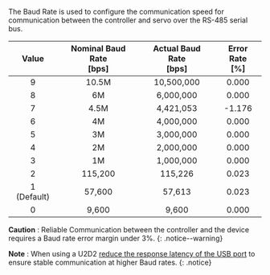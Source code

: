 The Baud Rate is used to configure the communication speed for communication between the controller and servo over the RS-485 serial bus.

|      Value      |  Nominal Baud Rate<br>[bps]  | Actual Baud Rate<br>[bps] |  Error Rate<br>[%] |
|:---------------:|:---------------------:|:-------------------------:|:------------------:|
|        9        |         10.5M         |       10,500,000          |      0.000         |
|        8        |          6M           |        6,000,000          |      0.000         |
|        7        |         4.5M          |        4,421,053          |      -1.176        |
|        6        |          4M           |        4,000,000          |      0.000         |
|        5        |          3M           |        3,000,000          |      0.000         |
|        4        |          2M           |        2,000,000          |      0.000         |
|        3        |          1M           |        1,000,000          |      0.000         |
|        2        |        115,200        |         115,226           |      0.023         |
|    1 (Default)  |        57,600         |         57,613            |      0.023         |
|        0        |         9,600         |          9,600            |      0.000         |

**Caution** : Reliable Communication between the controller and the device requires a Baud rate error margin under 3%.
{: .notice--warning}

**Note** : When using a U2D2 [reduce the response latency of the USB port](/docs/en/software/dynamixel/dynamixel_wizard2/#graph-optimization) to ensure stable communication at higher Baud rates.
{: .notice}

